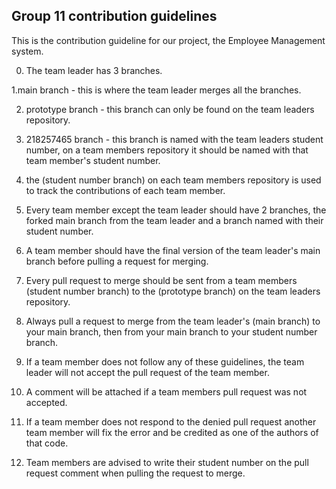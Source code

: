 Group 11 contribution guidelines
--------------------------------

This is the contribution guideline for our project, the Employee Management system.

0. The team leader has 3 branches.

1.main branch - this is where the team leader merges all the branches.

2. prototype branch - this branch can only be found
on the team leaders repository.

3. 218257465 branch - this branch is named with the team leaders student number,
on a team members repository it should be named with that team member's student number.

4. the (student number branch) on each team members repository
is used to track the contributions of each team member.

5. Every team member except the team leader should have 2 branches,
the forked main branch from the team leader and a branch named with their student number.

6. A team member should have the final version of the team leader's
main branch before pulling a request for merging.

7. Every pull request to merge should be sent from a 
team members (student number branch) to the (prototype branch) on the team leaders repository.

8. Always pull a request to merge from the team leader's (main branch) to your main branch,
then from your main branch to your student number branch.

9. If a team member does not follow any of these guidelines, 
the team leader will not accept the pull request of the team member.

10. A comment will be attached if a team members pull request was not accepted.

11. If a team member does not respond to the denied pull request
another team member will fix the error and be credited as one of the authors
of that code.

12. Team members are advised to write their student number
on the pull request comment when pulling the request to merge.
